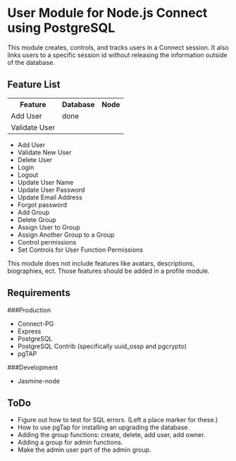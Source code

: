 # User Module for Node.js Connect using PostgreSQL

This module creates, controls, and tracks users in a Connect
session.  It also links users to a specific session id without
releasing the information outside of the database.  

## Feature List

<table>
	<tr>
		<th>Feature</th>
		<th>Database</th>
		<th>Node</th>
	</tr>
	<tr>
		<td>Add User</td>
		<td>done</td>
	</tr>
	<tr>
		<td>Validate User</td>
	</tr>
</table>

* Add User
* Validate New User
* Delete User
* Login
* Logout
* Update User Name
* Update User Password
* Update Email Address
* Forgot password
* Add Group
* Delete Group
* Assign User to Group
* Assign Another Group to a Group
* Control permissions
* Set Controls for User Function Permissions

This module does not include features like avatars, descriptions, 
biographies, ect.  Those features should be added in a profile module.  

## Requirements
###Production
* Connect-PG
* Express
* PostgreSQL
* PostgreSQL Contrib (specifically uuid_ossp and pgcrypto)
* pgTAP

###Development
* Jasmine-node

## ToDo 
* Figure out how to test for SQL errors. (Left a place marker for these.)
* How to use pgTap for installing an upgrading the database.
* Adding the group functions: create, delete, add user, add owner.
* Adding a group for admin functions.  
* Make the admin user part of the admin group.